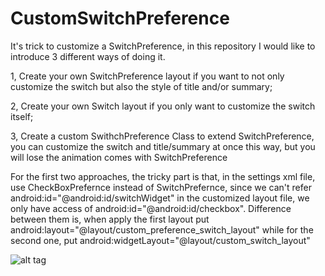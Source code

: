 # CustomSwitchPreference
It's trick to customize a SwitchPreference, in this repository I would like to introduce 3 different ways of doing it.

1, Create your own SwitchPreference layout if you want to not only customize the switch but also the style of title and/or summary;

2, Create your own Switch layout if you only want to customize the switch itself;

3, Create a custom SwithchPreference Class to extend SwitchPreference, you can customize the switch and title/summary at once this way, but you will lose the animation comes with SwitchPreference

For the first two approaches, the tricky part is that, in the settings xml file, use CheckBoxPrefernce instead of SwitchPrefernce, since we can't refer     android:id="@android:id/switchWidget" in the customized layout file, we only have access of         android:id="@android:id/checkbox". Difference between them is, when apply the first layout put             android:layout="@layout/custom_preference_switch_layout"
while for the second one, put             android:widgetLayout="@layout/custom_switch_layout"

![alt tag](https://github.com/XiangliDai/CustomSwitchPreference/blob/master/Screenshot_20160714-204855.png)
 



